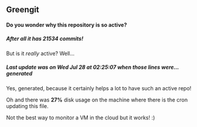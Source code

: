 ## Greengit

#### Do you wonder why this repository is so active?

##### After all it has 21534 commits!

But is it *really* active? Well...

##### Last update was on Wed Jul 28 at 02:25:07 when those lines were... generated

Yes, generated, because it certainly helps a lot to have such an active repo!

Oh and there was **27%** disk usage on the machine
where there is the cron updating this file.

Not the best way to monitor a VM in the cloud but it works! :)

